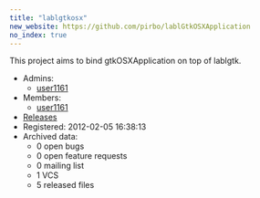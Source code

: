 ```yaml
---
title: "lablgtkosx"
new_website: https://github.com/pirbo/lablGtkOSXApplication
no_index: true
---
```


This project aims to bind gtkOSXApplication on top of lablgtk.

* Admins:
  * [user1161](/users/user1161)
* Members:
  * [user1161](/users/user1161)
* [Releases](https://download.ocamlcore.org/lablgtkosx)
* Registered: 2012-02-05 16:38:13
* Archived data:
  * 0 open bugs
  * 0 open feature requests
  * 0 mailing list
  * 1 VCS
  * 5 released files
